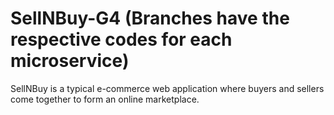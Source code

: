 # SellNBuy-G4 (Branches have the respective codes for each microservice)
SellNBuy is a typical e-commerce web application where buyers and sellers come together to form an online marketplace.

